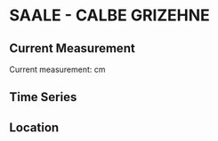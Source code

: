 # SAALE - CALBE GRIZEHNE

## Current Measurement

Current measurement: <Value topic="rivers/pegel-online/SAALE/CALBE-GRIZEHNE/measurementValue"/> cm

## Time Series

<TimeSeries topic="rivers/pegel-online/SAALE/CALBE-GRIZEHNE/measurementValue" period="week" />

## Location

<WorldMap>
  <Marker lat="51.91641176418753" lon="11.81221372437146" labelTopic="rivers/pegel-online/SAALE/CALBE-GRIZEHNE/measurementValue" />
</WorldMap>
